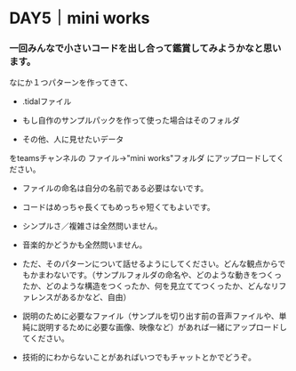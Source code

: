 # DAY5｜mini works

### 一回みんなで小さいコードを出し合って鑑賞してみようかなと思います。

なにか１つパターンを作ってきて、

- .tidalファイル

- もし自作のサンプルパックを作って使った場合はそのフォルダ

- その他、人に見せたいデータ

をteamsチャンネルの ファイル→"mini works"フォルダ にアップロードしてください。



- ファイルの命名は自分の名前である必要はないです。

- コードはめっちゃ長くてもめっちゃ短くてもよいです。

- シンプルさ／複雑さは全然問いません。

- 音楽的かどうかも全然問いません。

- ただ、そのパターンについて話せるようにしてください。どんな観点からでもかまわないです。（サンプルフォルダの命名や、どのような動きをつくったか、どのような構造をつくったか、何を見立ててつくったか、どんなリファレンスがあるかなど、自由）

- 説明のために必要なファイル（サンプルを切り出す前の音声ファイルや、単純に説明するために必要な画像、映像など）があれば一緒にアップロードしてください。

- 技術的にわからないことがあればいつでもチャットとかでどうぞ。
